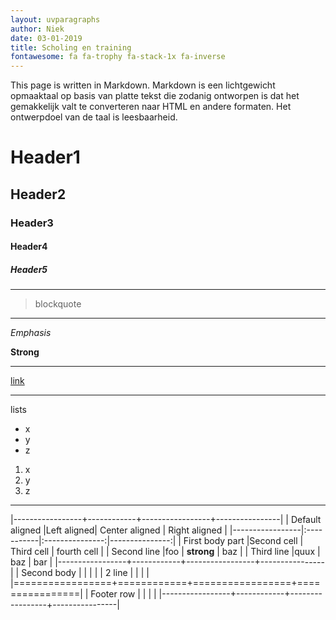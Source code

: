 ```yaml
---
layout: uvparagraphs
author: Niek
date: 03-01-2019
title: Scholing en training
fontawesome: fa fa-trophy fa-stack-1x fa-inverse 
---
```


This page is written in Markdown.
Markdown is een lichtgewicht opmaaktaal op basis van platte tekst die zodanig ontworpen is dat het gemakkelijk valt te converteren naar HTML en andere formaten. Het ontwerpdoel van de taal is leesbaarheid. 

# Header1
## Header2
### Header3
#### Header4
##### Header5

---

>blockquote

---

*Emphasis*

__Strong__

---

[link](http://www.hva.nl/urban-vitality)

---

lists

* x
* y
* z

1. x
2. y
3. z

---

|-----------------+------------+-----------------+----------------|
| Default aligned |Left aligned| Center aligned  | Right aligned  |
|-----------------|:-----------|:---------------:|---------------:|
| First body part |Second cell | Third cell      | fourth cell    |
| Second line     |foo         | **strong**      | baz            |
| Third line      |quux        | baz             | bar            |
|-----------------+------------+-----------------+----------------|
| Second body     |            |                 |                |
| 2 line          |            |                 |                |
|=================+============+=================+================|
| Footer row      |            |                 |                |
|-----------------+------------+-----------------+----------------|